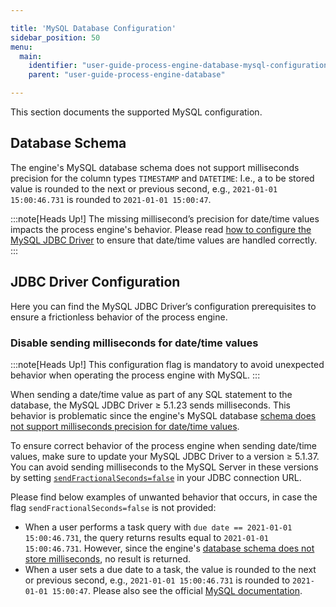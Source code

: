 ```yaml
---

title: 'MySQL Database Configuration'
sidebar_position: 50
menu:
  main:
    identifier: "user-guide-process-engine-database-mysql-configuration"
    parent: "user-guide-process-engine-database"

---
```


This section documents the supported MySQL configuration. 

## Database Schema

The engine's MySQL database schema does not support milliseconds precision for the column types `TIMESTAMP` and `DATETIME`: 
I.e., a to be stored value is rounded to the next or previous second, e.g., `2021-01-01 15:00:46.731` is rounded to `2021-01-01 15:00:47`.

:::note[Heads Up!]
The missing millisecond’s precision for date/time values impacts the process engine's behavior. 
Please read [how to configure the MySQL JDBC Driver](..#jdbc-driver-configuration) 
to ensure that date/time values are handled correctly.
:::

## JDBC Driver Configuration

Here you can find the MySQL JDBC Driver’s configuration prerequisites to ensure a frictionless behavior
of the process engine.

### Disable sending milliseconds for date/time values

:::note[Heads Up!]
This configuration flag is mandatory to avoid unexpected behavior when operating the process engine with MySQL.
:::

When sending a date/time value as part of any SQL statement to the database, the MySQL JDBC Driver $\geq$ 5.1.23 sends milliseconds. 
This behavior is problematic since the engine's MySQL database [schema does not support milliseconds precision for date/time values][mysql-schema-milliseconds].

To ensure correct behavior of the process engine when sending date/time values, make sure to update your MySQL JDBC Driver to a version $\geq$ 5.1.37.
You can avoid sending milliseconds to the MySQL Server in these versions by setting [`sendFractionalSeconds=false`][mysql-fract-secs] 
in your JDBC connection URL.

Please find below examples of unwanted behavior that occurs, in case the flag `sendFractionalSeconds=false` is not provided:

* When a user performs a task query with `due date == 2021-01-01 15:00:46.731`, the query returns 
  results equal to `2021-01-01 15:00:46.731`. However, since the engine's [database schema does not store
  milliseconds][mysql-schema-milliseconds], no result is returned.
* When a user sets a due date to a task, the value is rounded to the next or previous second, 
  e.g., `2021-01-01 15:00:46.731` is rounded to `2021-01-01 15:00:47`. Please also see the official [MySQL documentation](https://dev.mysql.com/doc/refman/5.6/en/fractional-seconds.html).

[mysql-schema-milliseconds]: #database-schema
[mysql-fract-secs]: https://dev.mysql.com/doc/connector-j/8.0/en/connector-j-connp-props-datetime-types-processing.html#cj-conn-prop_sendFractionalSeconds

